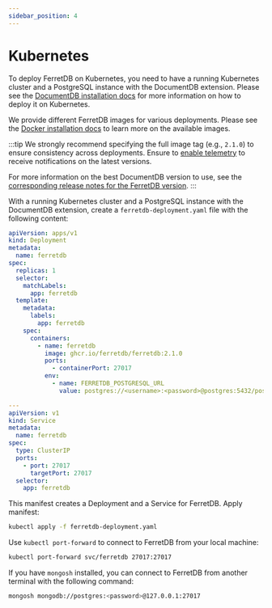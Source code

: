 ```yaml
---
sidebar_position: 4
---
```


# Kubernetes

To deploy FerretDB on Kubernetes, you need to have a running Kubernetes cluster and a PostgreSQL instance with the DocumentDB extension.
Please see the [DocumentDB installation docs](../documentdb/kubernetes.md) for more information on how to deploy it on Kubernetes.

We provide different FerretDB images for various deployments.
Please see the [Docker installation docs](docker.md) to learn more on the available images.

:::tip
We strongly recommend specifying the full image tag (e.g., `2.1.0`)
to ensure consistency across deployments.
Ensure to [enable telemetry](../../telemetry.md) to receive notifications on the latest versions.

For more information on the best DocumentDB version to use, see the [corresponding release notes for the FerretDB version](https://github.com/FerretDB/FerretDB/releases/).
:::

With a running Kubernetes cluster and a PostgreSQL instance with the DocumentDB extension, create a `ferretdb-deployment.yaml` file with the following content:

```yaml
apiVersion: apps/v1
kind: Deployment
metadata:
  name: ferretdb
spec:
  replicas: 1
  selector:
    matchLabels:
      app: ferretdb
  template:
    metadata:
      labels:
        app: ferretdb
    spec:
      containers:
        - name: ferretdb
          image: ghcr.io/ferretdb/ferretdb:2.1.0
          ports:
            - containerPort: 27017
          env:
            - name: FERRETDB_POSTGRESQL_URL
              value: postgres://<username>:<password>@postgres:5432/postgres

---
apiVersion: v1
kind: Service
metadata:
  name: ferretdb
spec:
  type: ClusterIP
  ports:
    - port: 27017
      targetPort: 27017
  selector:
    app: ferretdb
```

This manifest creates a Deployment and a Service for FerretDB.
Apply manifest:

```sh
kubectl apply -f ferretdb-deployment.yaml
```

Use `kubectl port-forward` to connect to FerretDB from your local machine:

```sh
kubectl port-forward svc/ferretdb 27017:27017
```

If you have `mongosh` installed, you can connect to FerretDB from another terminal with the following command:

```sh
mongosh mongodb://postgres:<password>@127.0.0.1:27017
```
